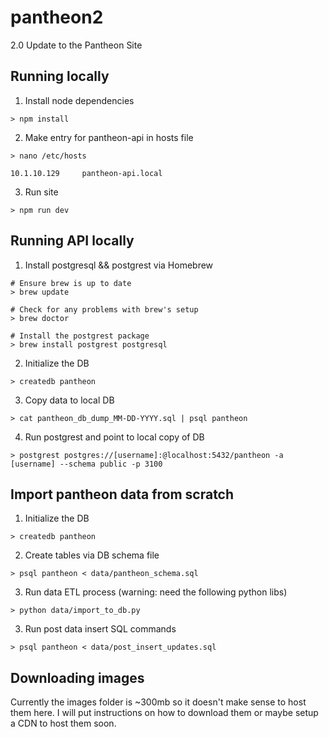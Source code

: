 # pantheon2
2.0 Update to the Pantheon Site

## Running locally
1. Install node dependencies

```
> npm install
```

2. Make entry for pantheon-api in hosts file

```
> nano /etc/hosts

10.1.10.129     pantheon-api.local
```

3. Run site

```
> npm run dev
```

## Running API locally
1. Install postgresql && postgrest via Homebrew

```
# Ensure brew is up to date
> brew update

# Check for any problems with brew's setup
> brew doctor

# Install the postgrest package
> brew install postgrest postgresql
```

2. Initialize the DB
```
> createdb pantheon
```

3. Copy data to local DB
```
> cat pantheon_db_dump_MM-DD-YYYY.sql | psql pantheon
```

4. Run postgrest and point to local copy of DB
```
> postgrest postgres://[username]:@localhost:5432/pantheon -a [username] --schema public -p 3100
```

## Import pantheon data from scratch

1. Initialize the DB
```
> createdb pantheon
```

2. Create tables via DB schema file
```
> psql pantheon < data/pantheon_schema.sql
```

3. Run data ETL process (warning: need the following python libs)
```
> python data/import_to_db.py
```

3. Run post data insert SQL commands
```
> psql pantheon < data/post_insert_updates.sql
```


## Downloading images

Currently the images folder is ~300mb so it doesn't make sense to host them here. I will put instructions on how to download them or maybe setup a CDN to host them soon.
